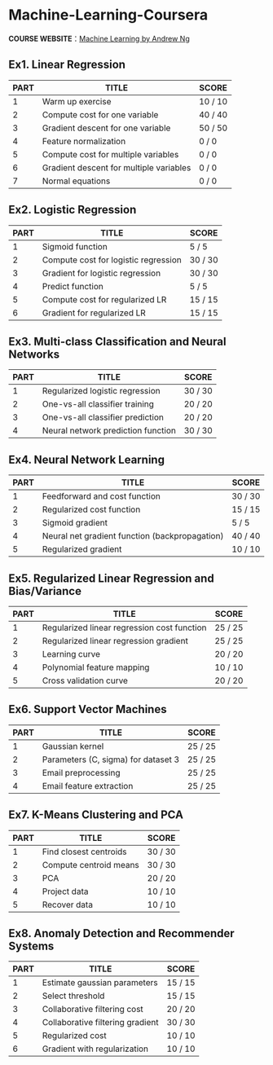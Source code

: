 # Machine-Learning-Coursera

**COURSE WEBSITE**：[Machine Learning by Andrew Ng](https://www.coursera.org/learn/machine-learning)

## Ex1. Linear Regression

| PART | TITLE                                   | SCORE   |
| ---- | --------------------------------------- | ------- |
| 1    | Warm up exercise                        | 10 / 10 |
| 2    | Compute cost for one variable           | 40 / 40 |
| 3    | Gradient descent for one variable       | 50 / 50 |
| 4    | Feature normalization                   | 0 / 0   |
| 5    | Compute cost for multiple variables     | 0 / 0   |
| 6    | Gradient descent for multiple variables | 0 / 0   |
| 7    | Normal equations                        | 0 / 0   |

## Ex2. Logistic Regression

| PART | TITLE                                | SCORE   |
| ---- | ------------------------------------ | ------- |
| 1    | Sigmoid function                     | 5 / 5   |
| 2    | Compute cost for logistic regression | 30 / 30 |
| 3    | Gradient for logistic regression     | 30 / 30 |
| 4    | Predict function                     | 5 / 5   |
| 5    | Compute cost for regularized LR      | 15 / 15 |
| 6    | Gradient for regularized LR          | 15 / 15 |

## Ex3. Multi-class Classification and Neural Networks

| PART | TITLE                              | SCORE   |
| ---- | ---------------------------------- | ------- |
| 1    | Regularized logistic regression    | 30 / 30 |
| 2    | One-vs-all classifier training     | 20 / 20 |
| 3    | One-vs-all classifier prediction   | 20 / 20 |
| 4    | Neural network prediction function | 30 / 30 |

## Ex4. Neural Network Learning

| PART | TITLE                                    | SCORE   |
| ---- | ---------------------------------------- | ------- |
| 1    | Feedforward and cost function            | 30 / 30 |
| 2    | Regularized cost function                | 15 / 15 |
| 3    | Sigmoid gradient                         | 5 / 5   |
| 4    | Neural net gradient function (backpropagation) | 40 / 40 |
| 5    | Regularized gradient                     | 10 / 10 |

## Ex5. Regularized Linear Regression and Bias/Variance

| PART | TITLE                                    | SCORE   |
| ---- | ---------------------------------------- | ------- |
| 1    | Regularized linear regression cost function | 25 / 25 |
| 2    | Regularized linear regression gradient   | 25 / 25 |
| 3    | Learning curve                           | 20 / 20 |
| 4    | Polynomial feature mapping               | 10 / 10 |
| 5    | Cross validation curve                   | 20 / 20 |

## Ex6. Support Vector Machines

| PART | TITLE                               | SCORE   |
| ---- | ----------------------------------- | ------- |
| 1    | Gaussian kernel                     | 25 / 25 |
| 2    | Parameters (C, sigma) for dataset 3 | 25 / 25 |
| 3    | Email preprocessing                 | 25 / 25 |
| 4    | Email feature extraction            | 25 / 25 |

## Ex7. K-Means Clustering and PCA

| PART | TITLE                  | SCORE   |
| ---- | ---------------------- | ------- |
| 1    | Find closest centroids | 30 / 30 |
| 2    | Compute centroid means | 30 / 30 |
| 3    | PCA                    | 20 / 20 |
| 4    | Project data           | 10 / 10 |
| 5    | Recover data           | 10 / 10 |

## Ex8. Anomaly Detection and Recommender Systems

| PART | TITLE                            | SCORE   |
| ---- | -------------------------------- | ------- |
| 1    | Estimate gaussian parameters     | 15 / 15 |
| 2    | Select threshold                 | 15 / 15 |
| 3    | Collaborative filtering cost     | 20 / 20 |
| 4    | Collaborative filtering gradient | 30 / 30 |
| 5    | Regularized cost                 | 10 / 10 |
| 6    | Gradient with regularization     | 10 / 10 |